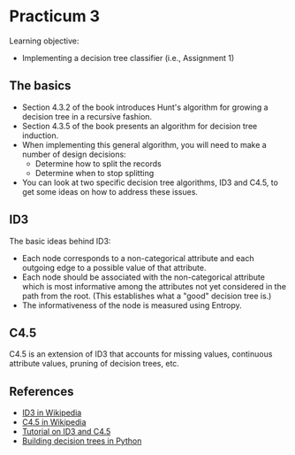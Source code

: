 Practicum 3
===========

Learning objective:

  - Implementing a decision tree classifier (i.e., Assignment 1)
  

## The basics

  - Section 4.3.2 of the book introduces Hunt's algorithm for growing a decision tree in a recursive fashion.
  - Section 4.3.5 of the book presents an algorithm for decision tree induction.
  - When implementing this general algorithm, you will need to make a number of design decisions:
    * Determine how to split the records
    * Determine when to stop splitting
  - You can look at two specific decision tree algorithms, ID3 and C4.5, to get some ideas on how to address these issues.

## ID3

The basic ideas behind ID3:

  - Each node corresponds to a non-categorical attribute and each outgoing edge to a possible value of that attribute.
  - Each node should be associated with the non-categorical attribute which is most informative among the attributes not yet considered in the path from the root. (This establishes what a "good" decision tree is.)
  - The informativeness of the node is measured using Entropy.


## C4.5

C4.5 is an extension of ID3 that accounts for missing values, continuous attribute values, pruning of decision trees, etc.


## References

  - [ID3 in Wikipedia](https://en.wikipedia.org/wiki/ID3_algorithm)
  - [C4.5 in Wikipedia](https://en.wikipedia.org/wiki/C4.5_algorithm)
  - [Tutorial on ID3 and C4.5](http://cis-linux1.temple.edu/~giorgio/cis587/readings/id3-c45.html)
  - [Building decision trees in Python](http://www.onlamp.com/pub/a/python/2006/02/09/ai_decision_trees.html)
    